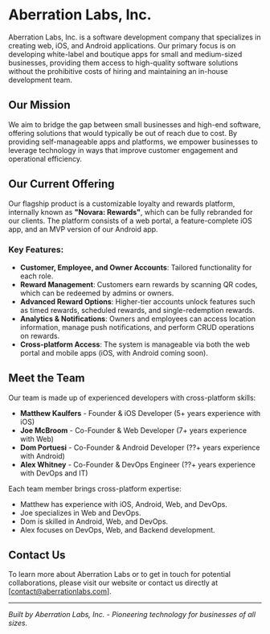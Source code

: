 # Aberration Labs, Inc.

Aberration Labs, Inc. is a software development company that specializes in creating web, iOS, and Android applications. Our primary focus is on developing white-label and boutique apps for small and medium-sized businesses, providing them access to high-quality software solutions without the prohibitive costs of hiring and maintaining an in-house development team.

## Our Mission

We aim to bridge the gap between small businesses and high-end software, offering solutions that would typically be out of reach due to cost. By providing self-manageable apps and platforms, we empower businesses to leverage technology in ways that improve customer engagement and operational efficiency.

## Our Current Offering

Our flagship product is a customizable loyalty and rewards platform, internally known as **"Novara: Rewards"**, which can be fully rebranded for our clients. The platform consists of a web portal, a feature-complete iOS app, and an MVP version of our Android app. 

### Key Features:
- **Customer, Employee, and Owner Accounts**: Tailored functionality for each role.
- **Reward Management**: Customers earn rewards by scanning QR codes, which can be redeemed by admins or owners.
- **Advanced Reward Options**: Higher-tier accounts unlock features such as timed rewards, scheduled rewards, and single-redemption rewards.
- **Analytics & Notifications**: Owners and employees can access location information, manage push notifications, and perform CRUD operations on rewards.
- **Cross-platform Access**: The system is manageable via both the web portal and mobile apps (iOS, with Android coming soon).

## Meet the Team

Our team is made up of experienced developers with cross-platform skills:

- **Matthew Kaulfers** - Founder & iOS Developer (5+ years experience with iOS)
- **Joe McBroom** - Co-Founder & Web Developer (7+ years experience with Web)
- **Dom Portuesi** - Co-Founder & Android Developer (??+ years experience with Android)
- **Alex Whitney** - Co-Founder & DevOps Engineer (??+ years experience with DevOps and IT)

Each team member brings cross-platform expertise:
- Matthew has experience with iOS, Android, Web, and DevOps.
- Joe specializes in Web and DevOps.
- Dom is skilled in Android, Web, and DevOps.
- Alex focuses on DevOps, Web, and Backend development.

## Contact Us

To learn more about Aberration Labs or to get in touch for potential collaborations, please visit our website or contact us directly at [contact@aberrationlabs.com].

---

*Built by Aberration Labs, Inc. - Pioneering technology for businesses of all sizes.*
